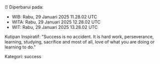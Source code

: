 ⏰ Diperbarui pada:
- WIB: Rabu, 29 Januari 2025 11.28.02 UTC
- WITA: Rabu, 29 Januari 2025 12.28.02 UTC
- WIT: Rabu, 29 Januari 2025 13.28.02 UTC

Kutipan Inspiratif:
"Success is no accident. It is hard work, perseverance, learning, studying, sacrifice and most of all, love of what you are doing or learning to do."


Kategori: success

